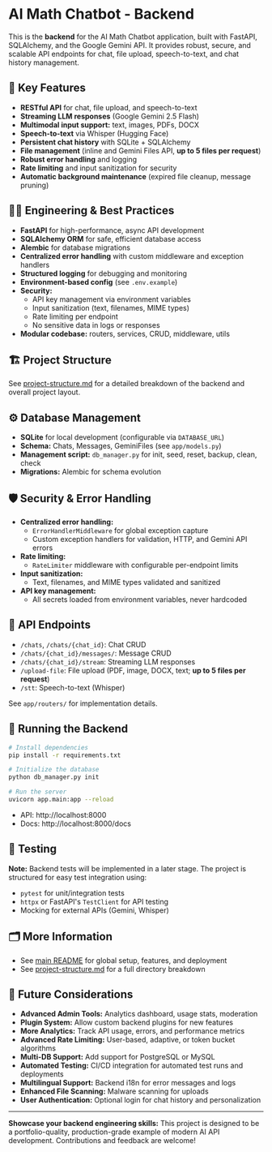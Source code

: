 # AI Math Chatbot - Backend

This is the **backend** for the AI Math Chatbot application, built with FastAPI, SQLAlchemy, and the Google Gemini API. It provides robust, secure, and scalable API endpoints for chat, file upload, speech-to-text, and chat history management.

## 🌟 Key Features

- **RESTful API** for chat, file upload, and speech-to-text
- **Streaming LLM responses** (Google Gemini 2.5 Flash)
- **Multimodal input support:** text, images, PDFs, DOCX
- **Speech-to-text** via Whisper (Hugging Face)
- **Persistent chat history** with SQLite + SQLAlchemy
- **File management** (inline and Gemini Files API, **up to 5 files per request**)
- **Robust error handling** and logging
- **Rate limiting** and input sanitization for security
- **Automatic background maintenance** (expired file cleanup, message pruning)

## 🧑‍💻 Engineering & Best Practices

- **FastAPI** for high-performance, async API development
- **SQLAlchemy ORM** for safe, efficient database access
- **Alembic** for database migrations
- **Centralized error handling** with custom middleware and exception handlers
- **Structured logging** for debugging and monitoring
- **Environment-based config** (see `.env.example`)
- **Security:**
  - API key management via environment variables
  - Input sanitization (text, filenames, MIME types)
  - Rate limiting per endpoint
  - No sensitive data in logs or responses
- **Modular codebase:** routers, services, CRUD, middleware, utils

## 🏗️ Project Structure

See [project-structure.md](../project-structure.md) for a detailed breakdown of the backend and overall project layout.

## ⚙️ Database Management

- **SQLite** for local development (configurable via `DATABASE_URL`)
- **Schema:** Chats, Messages, GeminiFiles (see `app/models.py`)
- **Management script:** `db_manager.py` for init, seed, reset, backup, clean, check
- **Migrations:** Alembic for schema evolution

## 🛡️ Security & Error Handling

- **Centralized error handling:**
  - `ErrorHandlerMiddleware` for global exception capture
  - Custom exception handlers for validation, HTTP, and Gemini API errors
- **Rate limiting:**
  - `RateLimiter` middleware with configurable per-endpoint limits
- **Input sanitization:**
  - Text, filenames, and MIME types validated and sanitized
- **API key management:**
  - All secrets loaded from environment variables, never hardcoded

## 🔗 API Endpoints

- `/chats`, `/chats/{chat_id}`: Chat CRUD
- `/chats/{chat_id}/messages/`: Message CRUD
- `/chats/{chat_id}/stream`: Streaming LLM responses
- `/upload-file`: File upload (PDF, image, DOCX, text; **up to 5 files per request**)
- `/stt`: Speech-to-text (Whisper)

See `app/routers/` for implementation details.

## 🏃 Running the Backend

```bash
# Install dependencies
pip install -r requirements.txt

# Initialize the database
python db_manager.py init

# Run the server
uvicorn app.main:app --reload
```

- API: http://localhost:8000
- Docs: http://localhost:8000/docs

## 🧪 Testing

**Note:** Backend tests will be implemented in a later stage. The project is structured for easy test integration using:

- `pytest` for unit/integration tests
- `httpx` or FastAPI's `TestClient` for API testing
- Mocking for external APIs (Gemini, Whisper)

## 🗂️ More Information

- See [main README](../README.md) for global setup, features, and deployment
- See [project-structure.md](../project-structure.md) for a full directory breakdown

## 🔮 Future Considerations

- **Advanced Admin Tools:** Analytics dashboard, usage stats, moderation
- **Plugin System:** Allow custom backend plugins for new features
- **More Analytics:** Track API usage, errors, and performance metrics
- **Advanced Rate Limiting:** User-based, adaptive, or token bucket algorithms
- **Multi-DB Support:** Add support for PostgreSQL or MySQL
- **Automated Testing:** CI/CD integration for automated test runs and deployments
- **Multilingual Support:** Backend i18n for error messages and logs
- **Enhanced File Scanning:** Malware scanning for uploads
- **User Authentication:** Optional login for chat history and personalization

---

**Showcase your backend engineering skills:** This project is designed to be a portfolio-quality, production-grade example of modern AI API development. Contributions and feedback are welcome!